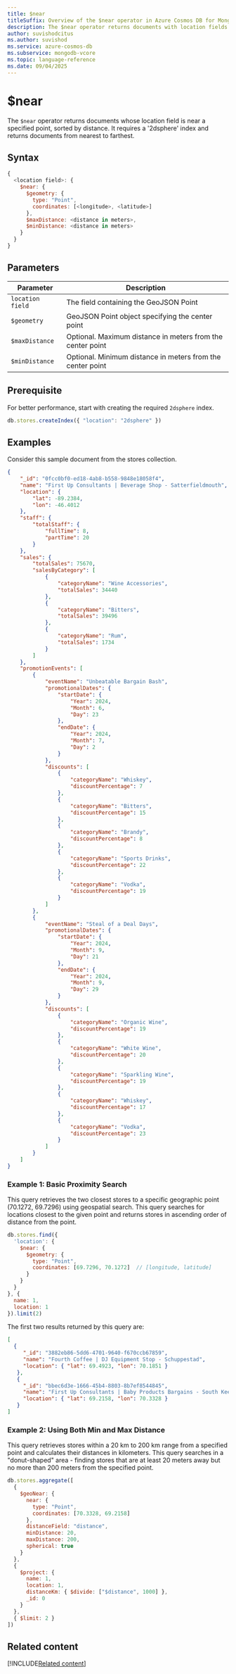 ```yaml
---
title: $near
titleSuffix: Overview of the $near operator in Azure Cosmos DB for MongoDB (vCore)
description: The $near operator returns documents with location fields that are near a specified point, sorted by distance.
author: suvishodcitus
ms.author: suvishod
ms.service: azure-cosmos-db
ms.subservice: mongodb-vcore
ms.topic: language-reference
ms.date: 09/04/2025
---
```


# $near

The `$near` operator returns documents whose location field is near a specified point, sorted by distance. It requires a '2dsphere' index and returns documents from nearest to farthest.

## Syntax

```javascript
{
  <location field>: {
    $near: {
      $geometry: {
        type: "Point",
        coordinates: [<longitude>, <latitude>]
      },
      $maxDistance: <distance in meters>,
      $minDistance: <distance in meters>
    }
  }
}
```

## Parameters

| Parameter | Description |
|-----------|-------------|
| `location field` | The field containing the GeoJSON Point |
| `$geometry` | GeoJSON Point object specifying the center point |
| `$maxDistance` | Optional. Maximum distance in meters from the center point |
| `$minDistance` | Optional. Minimum distance in meters from the center point |

## Prerequisite

For better performance, start with creating the required `2dsphere` index.

```javascript
db.stores.createIndex({ "location": "2dsphere" })
```

## Examples

Consider this sample document from the stores collection.

```json
{
    "_id": "0fcc0bf0-ed18-4ab8-b558-9848e18058f4",
    "name": "First Up Consultants | Beverage Shop - Satterfieldmouth",
    "location": {
        "lat": -89.2384,
        "lon": -46.4012
    },
    "staff": {
        "totalStaff": {
            "fullTime": 8,
            "partTime": 20
        }
    },
    "sales": {
        "totalSales": 75670,
        "salesByCategory": [
            {
                "categoryName": "Wine Accessories",
                "totalSales": 34440
            },
            {
                "categoryName": "Bitters",
                "totalSales": 39496
            },
            {
                "categoryName": "Rum",
                "totalSales": 1734
            }
        ]
    },
    "promotionEvents": [
        {
            "eventName": "Unbeatable Bargain Bash",
            "promotionalDates": {
                "startDate": {
                    "Year": 2024,
                    "Month": 6,
                    "Day": 23
                },
                "endDate": {
                    "Year": 2024,
                    "Month": 7,
                    "Day": 2
                }
            },
            "discounts": [
                {
                    "categoryName": "Whiskey",
                    "discountPercentage": 7
                },
                {
                    "categoryName": "Bitters",
                    "discountPercentage": 15
                },
                {
                    "categoryName": "Brandy",
                    "discountPercentage": 8
                },
                {
                    "categoryName": "Sports Drinks",
                    "discountPercentage": 22
                },
                {
                    "categoryName": "Vodka",
                    "discountPercentage": 19
                }
            ]
        },
        {
            "eventName": "Steal of a Deal Days",
            "promotionalDates": {
                "startDate": {
                    "Year": 2024,
                    "Month": 9,
                    "Day": 21
                },
                "endDate": {
                    "Year": 2024,
                    "Month": 9,
                    "Day": 29
                }
            },
            "discounts": [
                {
                    "categoryName": "Organic Wine",
                    "discountPercentage": 19
                },
                {
                    "categoryName": "White Wine",
                    "discountPercentage": 20
                },
                {
                    "categoryName": "Sparkling Wine",
                    "discountPercentage": 19
                },
                {
                    "categoryName": "Whiskey",
                    "discountPercentage": 17
                },
                {
                    "categoryName": "Vodka",
                    "discountPercentage": 23
                }
            ]
        }
    ]
}
```

### Example 1: Basic Proximity Search

This query retrieves the two closest stores to a specific geographic point (70.1272, 69.7296) using geospatial search. This query searches for locations closest to the given point and returns stores in ascending order of distance from the point. 

```javascript
db.stores.find({
  'location': {
    $near: {
      $geometry: {
        type: "Point",
        coordinates: [69.7296, 70.1272]  // [longitude, latitude]
      }
    }
  }
}, {
  name: 1,
  location: 1
}).limit(2)
```

The first two results returned by this query are:

```json
[
  {
     "_id": "3882eb86-5dd6-4701-9640-f670ccb67859",
     "name": "Fourth Coffee | DJ Equipment Stop - Schuppestad",
     "location": { "lat": 69.4923, "lon": 70.1851 }
   },
   {
     "_id": "bbec6d3e-1666-45b4-8803-8b7ef8544845",
     "name": "First Up Consultants | Baby Products Bargains - South Keenan",
     "location": { "lat": 69.2158, "lon": 70.3328 }
   }
]
```

### Example 2: Using Both Min and Max Distance

This query retrieves stores within a 20 km to 200 km range from a specified point and calculates their distances in kilometers. This query searches in a "donut-shaped" area - finding stores that are at least 20 meters away but no more than 200 meters from the specified point.

```javascript
db.stores.aggregate([
  {
    $geoNear: {
      near: {
        type: "Point",
        coordinates: [70.3328, 69.2158]
      },
      distanceField: "distance",
      minDistance: 20,
      maxDistance: 200,
      spherical: true
    }
  },
  {
    $project: {
      name: 1,
      location: 1,
      distanceKm: { $divide: ["$distance", 1000] },
      _id: 0
    }
  },
  { $limit: 2 }
])
```

## Related content

[!INCLUDE[Related content](../includes/related-content.md)]

